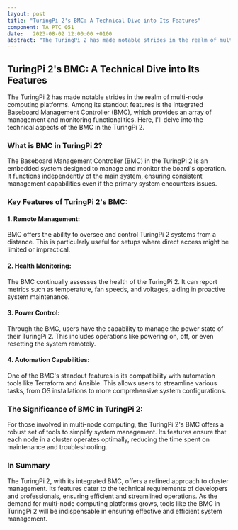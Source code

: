 ```yaml
---
layout: post
title: "TuringPi 2's BMC: A Technical Dive into Its Features"
component: TA_PTC_051
date:   2023-08-02 12:00:00 +0100
abstract: "The TuringPi 2 has made notable strides in the realm of multi-node computing platforms. Among its standout features is the integrated Baseboard Management Controller (BMC), which provides an array of management and monitoring functionalities."
---
```



## **TuringPi 2's BMC: A Technical Dive into Its Features**

The TuringPi 2 has made notable strides in the realm of multi-node computing platforms. Among its standout features is the integrated Baseboard Management Controller (BMC), which provides an array of management and monitoring functionalities. Here, I'll delve into the technical aspects of the BMC in the TuringPi 2.

### **What is BMC in TuringPi 2?**

The Baseboard Management Controller (BMC) in the TuringPi 2 is an embedded system designed to manage and monitor the board's operation. It functions independently of the main system, ensuring consistent management capabilities even if the primary system encounters issues.

### **Key Features of TuringPi 2's BMC:**

#### **1. Remote Management:** 
BMC offers the ability to oversee and control TuringPi 2 systems from a distance. This is particularly useful for setups where direct access might be limited or impractical.

#### **2. Health Monitoring:** 
The BMC continually assesses the health of the TuringPi 2. It can report metrics such as temperature, fan speeds, and voltages, aiding in proactive system maintenance.

#### **3. Power Control:** 
Through the BMC, users have the capability to manage the power state of their TuringPi 2. This includes operations like powering on, off, or even resetting the system remotely.

#### **4. Automation Capabilities:** 
One of the BMC's standout features is its compatibility with automation tools like Terraform and Ansible. This allows users to streamline various tasks, from OS installations to more comprehensive system configurations.

### **The Significance of BMC in TuringPi 2:**

For those involved in multi-node computing, the TuringPi 2's BMC offers a robust set of tools to simplify system management. Its features ensure that each node in a cluster operates optimally, reducing the time spent on maintenance and troubleshooting.

### **In Summary**

The TuringPi 2, with its integrated BMC, offers a refined approach to cluster management. Its features cater to the technical requirements of developers and professionals, ensuring efficient and streamlined operations. As the demand for multi-node computing platforms grows, tools like the BMC in TuringPi 2 will be indispensable in ensuring effective and efficient system management.
